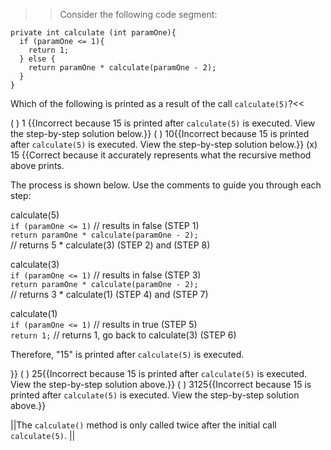 >>Consider the following code segment:

```
private int calculate (int paramOne){
  if (paramOne <= 1){
    return 1;
  } else {
    return paramOne * calculate(paramOne - 2);
  }
}
```

Which of the following is printed as a result of the call <code>calculate(5)</code>?<<

( ) 1 {{Incorrect because 15 is printed after <code>calculate(5)</code> is executed. View the step-by-step solution below.}}
( ) 10{{Incorrect because 15 is printed after <code>calculate(5)</code> is executed. View the step-by-step solution below.}}
(x) 15 {{Correct because it accurately represents what the recursive method above prints.
<p>The process is shown below. Use the comments to guide you through each step:</p>
<p>calculate(5)<br/>
<code>if (paramOne &#60;= 1)</code> // results in false (STEP 1)<br/>
<code>return paramOne * calculate(paramOne - 2);</code><br/> // returns 5 * calculate(3) (STEP 2) and (STEP 8)</p>
<p>calculate(3)<br/>
<code>if (paramOne &#60;= 1)</code> // results in false (STEP 3)<br/>
<code>return paramOne * calculate(paramOne - 2);</code><br/> // returns 3 * calculate(1) (STEP 4) and (STEP 7)</p>
<p>calculate(1)<br/>
<code>if (paramOne &#60;= 1)</code> // results in true (STEP 5)<br/>
<code>return 1;</code> // returns 1, go back to calculate(3) (STEP 6)</p>
<p>Therefore, "15" is printed after <code>calculate(5)</code> is executed.</p>}}
( ) 25{{Incorrect because 15 is printed after <code>calculate(5)</code> is executed. View the step-by-step solution above.}}
( ) 3125{{Incorrect because 15 is printed after <code>calculate(5)</code> is executed. View the step-by-step solution above.}}

||The <code>calculate()</code> method is only called twice after the initial call <code>calculate(5)</code>. ||
